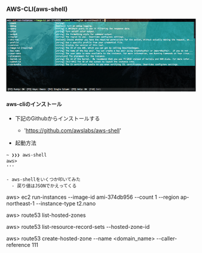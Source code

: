 ### AWS-CLI(aws-shell)

![Alt Text](https://github.com/yhidetoshi/Pictures/raw/master/aws/aws-cli-image.png)

#### aws-cliのインストール
- 下記のGithubからインストールする
  - 'https://github.com/awslabs/aws-shell'


- 起動方法
```
~ ❯❯❯ aws-shell
aws>
'''

- aws-shellをいくつか叩いてみた
  - 戻り値はJSONでかえってくる
```
aws> ec2 run-instances --image-id ami-374db956 --count 1 --region ap-northeast-1 --instance-type t2.nano

aws> route53 list-hosted-zones

aws> route53 list-resource-record-sets --hosted-zone-id <hosted-zone-id>

aws> route53 create-hosted-zone --name <domain_name> --caller-reference 111
```
